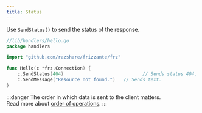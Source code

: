 ```yaml
---
title: Status
---
```


Use `SendStatus()` to send the status of the response.

```go
//lib/handlers/hello.go
package handlers

import "github.com/razshare/frizzante/frz"

func Hello(c *frz.Connection) {
    c.SendStatus(404)                             // Sends status 404.
    c.SendMessage("Resource not found.")   // Sends text.
}
```

:::danger
The order in which data is sent to the client matters. <br/>
Read more about [order of operations](../order-of-operations).
:::